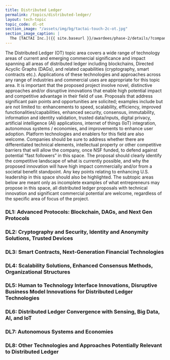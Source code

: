 ```yaml
---
title: Distributed Ledger
permalink: /topics/distributed-ledger/
layout: tech-topic
topic_code: dl-ot
section_image: "/assets/img/bg/tactai-touch-2c-ot.jpg"
section_image_caption: |
  The [TACTAI Inc.]({{ site.baseurl }}/awardees/phase-2/details/?company=tactai#tactai)'s TactaiTouch™ is a VR/AR interaction device offering a natural touch experience.
---
```



The Distributed Ledger (OT) topic area covers a wide range of technology areas of current and emerging commercial significance and impact spanning all areas of distributed ledger including blockchains, Directed Acyclic Graphs (DAGs), and related capabilities (cryptography, smart contracts etc.). Applications of these technologies and approaches across any range of industries and commercial uses are appropriate for this topic area. It is important that the proposed project involve novel, distinctive approaches and/or disruptive innovations that enable high potential impact and competitive advantage in their field of use.  Proposals that address significant pain points and opportunities are solicited; examples include but are not limited to: enhancements to speed, scalability, efficiency, improved functionalities/capabilities, enhanced security, consensus, immutability, information and identity validation, trusted data/inputs, digital privacy, artificial intelligence (AI) applications, internet of things (IoT) integration, autonomous systems / economies, and improvements to enhance user adoption. Platform technologies and enablers for this field are also welcome. Companies should be sure to address whether there are differentiated technical elements, intellectual property or other competitive barriers that will allow the company, once NSF funded, to defend against potential “fast followers” in this space. The proposal should clearly identify the competitive landscape of what is currently possible, and why the proposed innovation will have high impact commercially and/or from a societal benefit standpoint. Any key points relating to enhancing U.S. leadership in this space should also be highlighted. The subtopic areas below are meant only as incomplete examples of what entrepreneurs may propose in this space, all distributed ledger proposals with technical innovation and significant commercial potential are welcome, regardless of the specific area of focus of the project.  

### DL1: Advanced Protocols:  Blockchain, DAGs, and Next Gen Protocols

### DL2: Cryptography and Security, Identity and Anonymity Solutions, Trusted Devices  

### DL3: Smart Contracts, Next-Generation Financial Technologies

### DL4: Scalability Solutions, Enhanced Consensus Methods, Organizational Structures

### DL5: Human to Technology Interface Innovations, Disruptive Business Model Innovations for Distributed Ledger Technologies

### DL6: Distributed Ledger Convergence with Sensing, Big Data, AI, and IoT

### DL7: Autonomous Systems and Economies

### DL8: Other Technologies and Approaches Potentially Relevant to Distributed Ledger
